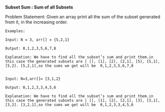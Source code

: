 **Subset Sum : Sum of all Subsets**

Problem Statement: Given an array print all the sum of the subset generated from it, in the increasing order.

```
Examples:

Input: N = 3, arr[] = {5,2,1}

Output: 0,1,2,3,5,6,7,8

Explanation: We have to find all the subset’s sum and print them.in this case the generated subsets are [ [], [1], [2], [2,1], [5], [5,1], [5,2]. [5,2,1],so the sums we get will be  0,1,2,3,5,6,7,8


Input: N=3,arr[]= {3,1,2}

Output: 0,1,2,3,3,4,5,6

Explanation: We have to find all the subset’s sum and print them.in this case the generated subsets are [ [], [1], [2], [2,1], [3], [3,1], [3,2]. [3,2,1],so the sums we get will be  0,1,2,3,3,4,5,6
```